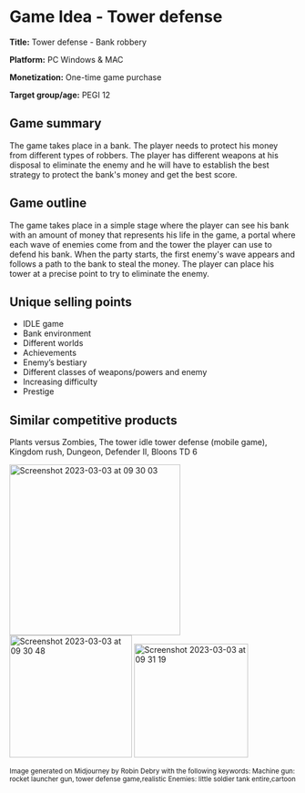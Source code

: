 # Game Idea - Tower defense

**Title:** Tower defense - Bank robbery

**Platform:** PC Windows & MAC

**Monetization:** One-time game purchase

**Target group/age:** PEGI 12

## Game summary

The game takes place in a bank. The player needs to protect his money from different types of robbers. The player has different weapons at his disposal to eliminate the enemy and he will have to establish the best strategy to protect the bank's money and get the best score.

## Game outline

The game takes place in a simple stage where the player can see his bank with an amount of money that represents his life in the game, a portal where each wave of enemies come from and the tower the player can use to defend his bank.
When the party starts, the first enemy's wave appears and follows a path to the bank to steal the money. The player can place his tower at a precise point to try to eliminate the enemy.

## Unique selling points

- IDLE game
- Bank environment
- Different worlds
- Achievements
- Enemy’s bestiary 
- Different classes of weapons/powers and enemy
- Increasing difficulty
- Prestige

## Similar competitive products

Plants versus Zombies, The tower idle tower defense (mobile game), Kingdom rush, Dungeon, Defender II, Bloons TD 6

<img width="300" alt="Screenshot 2023-03-03 at 09 30 03" src="https://user-images.githubusercontent.com/71769490/222670640-4b6d1ef9-5ea9-4930-88b7-cb342a36f40f.png"> <img width="215" alt="Screenshot 2023-03-03 at 09 30 48" src="https://user-images.githubusercontent.com/71769490/222670787-91a3d256-4f44-484f-acc0-ed0e1fcad7af.png"> <img width="200" alt="Screenshot 2023-03-03 at 09 31 19" src="https://user-images.githubusercontent.com/71769490/222670896-f7f3a7f9-7924-46b4-b031-8bd85a4af683.png">

<small>
Image generated on Midjourney by Robin Debry with the following keywords: 
Machine gun: rocket launcher gun, tower defense game,realistic
Enemies: little soldier tank entire,cartoon
</small>
